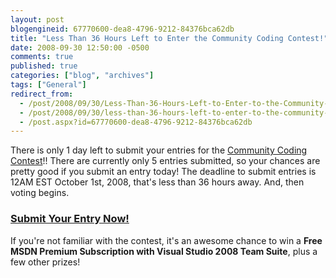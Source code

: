 ```yaml
---
layout: post
blogengineid: 67770600-dea8-4796-9212-84376bca62db
title: "Less Than 36 Hours Left to Enter the Community Coding Contest!"
date: 2008-09-30 12:50:00 -0500
comments: true
published: true
categories: ["blog", "archives"]
tags: ["General"]
redirect_from: 
  - /post/2008/09/30/Less-Than-36-Hours-Left-to-Enter-to-the-Community-Coding-Contest
  - /post/2008/09/30/less-than-36-hours-left-to-enter-to-the-community-coding-contest
  - /post.aspx?id=67770600-dea8-4796-9212-84376bca62db
---
```

<!-- more -->
<p>
There is only 1 day left to submit your entries for the <a href="http://communitycodingcontest.org/">Community
Coding Contest</a>!! There are currently only 5 entries submitted, so your
chances are pretty good if you submit an entry today! The deadline to
submit entries is 12AM EST October 1st, 2008, that&#39;s less than 36 hours
away. And, then voting begins.
</p>
<h3><a href="http://communitycodingcontest.org/">Submit Your Entry Now!</a> </h3>
<p>
If you&#39;re not familiar with the contest, it&#39;s an awesome chance to win a <strong>Free MSDN Premium Subscription with Visual Studio 2008 Team Suite</strong>, plus a few other prizes! 
</p>
